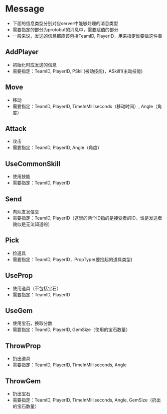 # Message

- 下面的信息类型分别对应server中能够处理的消息类型
- 需要指定的部分为protobuf的消息中，需要赋值的部分
- 一般来说，发送的信息都应该包括TeamID, PlayerID，用来指定谁要做这件事

## AddPlayer

- 初始化时应发送的信息
- 需要指定：TeamID, PlayerID, PSkill(被动技能)，ASkill1(主动技能)

## Move

- 移动
- 需要指定：TeamID, PlayerID, TimeInMilliseconds（移动时间）, Angle（角度）

## Attack

- 攻击
- 需要指定：TeamID, PlayerID, Angle（角度）

## UseCommonSkill

- 使用技能
- 需要指定：TeamID, PlayerID

## Send

- 向队友发信息
- 需要指定：TeamID, PlayerID（这里的两个ID指的是接受者的ID，谁是发送者貌似是无法知道的）

## Pick

- 捡道具
- 需要指定：TeamID, PlayerID，PropType(要捡起的道具类型)

## UseProp

- 使用道具（不包括宝石）
- 需要指定：TeamID, PlayerID

## UseGem

- 使用宝石，换取分数
- 需要指定：TeamID, PlayerID, GemSize（使用的宝石数量）

## ThrowProp

- 扔出道具
- 需要指定：TeamID, PlayerID, TimeInMilliseconds, Angle

## ThrowGem

- 扔出宝石
- 需要指定：TeamID, PlayerID, TimeInMilliseconds, Angle, GemSize（扔出的宝石数量）



